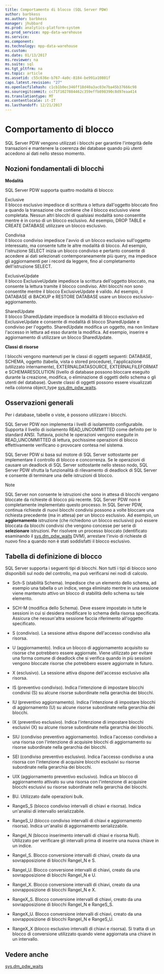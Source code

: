 ```yaml
---
title: Comportamento di blocco (SQL Server PDW)
author: barbkess
ms.author: barbkess
manager: jhubbard
ms.prod: analytics-platform-system
ms.prod_service: mpp-data-warehouse
ms.service: 
ms.component: 
ms.technology: mpp-data-warehouse
ms.custom: 
ms.date: 01/13/2017
ms.reviewer: na
ms.suite: sql
ms.tgt_pltfrm: na
ms.topic: article
ms.assetid: c55c636e-b767-4a0c-8184-be991a10801f
caps.latest.revision: "27"
ms.openlocfilehash: c1cb1b0ec346ff18d40a3ac03e7ba45b37666c98
ms.sourcegitcommit: cc71f1027884462c359effb898390c8d97eaa414
ms.translationtype: MT
ms.contentlocale: it-IT
ms.lasthandoff: 12/21/2017
---
```

# <a name="locking-behavior"></a>Comportamento di blocco
SQL Server PDW vengono utilizzati i blocchi per garantire l'integrità delle transazioni e mantenere la coerenza dei database quando più utenti accedono ai dati nello stesso momento.  
  
## <a name="Basics"></a>Nozioni fondamentali di blocchi  
**Modalità**  
  
SQL Server PDW supporta quattro modalità di blocco:  
  
Exclusive  
Il blocco esclusivo impedisce di scrittura o lettura dall'oggetto bloccato fino a quando la transazione che contiene che il blocco esclusivo viene completata. Nessun altri blocchi di qualsiasi modalità sono consentite mentre è in corso di un blocco esclusivo. Ad esempio, DROP TABLE e CREATE DATABASE utilizzare un blocco esclusivo.  
  
Condivisa  
Il blocco condiviso impedisce l'avvio di un blocco esclusivo sull'oggetto interessato, ma consente tutte le altre modalità di blocco. Ad esempio, l'istruzione SELECT inizia un blocco condiviso e pertanto consente di accedere ai dati selezionati contemporaneamente più query, ma impedisce gli aggiornamenti per i record da leggere, fino al completamento dell'istruzione SELECT.  
  
ExclusiveUpdate  
Il blocco ExclusiveUpdate impedisce la scrittura dell'oggetto bloccato, ma consente la lettura tramite il blocco condiviso. Altri blocchi non sono consentite mentre il blocco ExclusiveUpdate è valido. Ad esempio, il DATABASE di BACKUP e RESTORE DATABASE usare un blocco esclusivo-aggiornamento.  
  
SharedUpdate  
Il blocco SharedUpdate impedisce la modalità di blocco esclusivo ed ExclusiveUpdate e consente di modalità di blocco SharedUpdate e condiviso per l'oggetto. SharedUpdate modifica un oggetto, ma non limitare l'accesso in lettura ad esso durante la modifica. Ad esempio, inserire e aggiornamento di utilizzare un blocco SharedUpdate.  
  
**Classi di risorse**  
  
I blocchi vengono mantenuti per le classi di oggetti seguenti: DATABASE, SCHEMA, oggetto (tabella, vista o stored procedure), l'applicazione (utilizzato internamente), EXTERNALDATASOURCE, EXTERNALFILEFORMAT e SCHEMARESOLUTION (livello di database possono bloccare eseguito durante la creazione, modifica, o eliminazione di oggetti dello schema o gli utenti del database). Queste classi di oggetti possono essere visualizzati nella colonna object_type [sys.dm_pdw_waits](../relational-databases/system-dynamic-management-views/sys-dm-pdw-waits-transact-sql.md).  
  
## <a name="Remarks"></a>Osservazioni generali  
Per i database, tabelle o viste, è possono utilizzare i blocchi.  
  
SQL Server PDW non implementa i livelli di isolamento configurabile. Supporta il livello di isolamento READ_UNCOMMITTED come definito per lo standard ANSI. Tuttavia, poiché le operazioni vengono eseguite in READ_UNCOMMITTED di lettura, pochissime operazioni di blocco effettivamente verificano o provocare contesa nel sistema.  
  
SQL Server PDW si basa sul motore di SQL Server sottostante per implementare il controllo di blocco e concorrenza. Se le operazioni di causare un deadlock di SQL Server sottostante nello stesso nodo, SQL Server PDW sfrutta la funzionalità di rilevamento di deadlock di SQL Server e consente di terminare una delle istruzioni di blocco.  
  
> [!NOTE]  
> SQL Server non consente le istruzioni che sono in attesa di blocchi vengano bloccate da richieste di blocco più recente. SQL Server PDW non è completamente implementato questo processo. In SQL Server PDW, continua richieste di nuovi blocchi condivisi possono a volte bloccare una richiesta precedente (ma in attesa) per un blocco esclusivo. Ad esempio, un **aggiornamento** istruzione (che richiedono un blocco esclusivo) può essere bloccata da blocchi condivisi che vengono concesse per serie di **selezionare** istruzioni. Per risolvere un processo bloccato (identificato esaminando il [sys.dm_pdw_waits](../relational-databases/system-dynamic-management-views/sys-dm-pdw-waits-transact-sql.md) DVM), arrestare l'invio di richieste di nuovo fino a quando non è stati soddisfatti il blocco esclusivo.  
  
## <a name="lock-definition-table"></a>Tabella di definizione di blocco  
SQL Server supporta i seguenti tipi di blocchi. Non tutti i tipi di blocco sono disponibili sul nodo del controllo, ma può verificarsi nei nodi di calcolo.  
  
-   Sch-S (stabilità Schema). Impedisce che un elemento dello schema, ad esempio una tabella o un indice, venga eliminato mentre in una sessione viene mantenuto attivo un blocco di stabilità dello schema su tale elemento.  
  
-   SCH-M (modifica dello Schema). Deve essere impostato in tutte le sessioni in cui si desidera modificare lo schema della risorsa specificata. Assicura che nessun'altra sessione faccia riferimento all'oggetto specificato.  
  
-   S (condiviso). La sessione attiva dispone dell'accesso condiviso alla risorsa.  
  
-   U (aggiornamento). Indica un blocco di aggiornamento acquisito su risorse che potrebbero essere aggiornate. Viene utilizzato per evitare una forma comune di deadlock che si verifica quando in più sessioni vengono bloccate risorse che potrebbero essere aggiornate in futuro.  
  
-   X (esclusivo). La sessione attiva dispone dell'accesso esclusivo alla risorsa.  
  
-   IS (preventivo condiviso). Indica l'intenzione di impostare blocchi condivisi (S) su alcune risorse subordinate nella gerarchia dei blocchi.  
  
-   IU (preventivo aggiornamento). Indica l'intenzione di impostare blocchi di aggiornamento (U) su alcune risorse subordinate nella gerarchia dei blocchi.  
  
-   IX (preventivo esclusivo). Indica l'intenzione di impostare blocchi esclusivi (X) su alcune risorse subordinate nella gerarchia dei blocchi.  
  
-   SIU (condiviso preventivo aggiornamento). Indica l'accesso condiviso a una risorsa con l'intenzione di acquisire blocchi di aggiornamento su risorse subordinate nella gerarchia dei blocchi.  
  
-   SEI (condiviso preventivo esclusivo). Indica l'accesso condiviso a una risorsa con l'intenzione di acquisire blocchi esclusivi su risorse subordinate nella gerarchia dei blocchi.  
  
-   UIX (aggiornamento preventivo esclusivo). Indica un blocco di aggiornamento attivato su una risorsa con l'intenzione di acquisire blocchi esclusivi su risorse subordinate nella gerarchia dei blocchi.  
  
-   BU. Utilizzato dalle operazioni bulk.  
  
-   RangeS_S (blocco condiviso intervalli di chiavi e risorsa). Indica un'analisi di intervallo serializzabile.  
  
-   RangeS_U (blocco condiviso intervalli di chiavi e aggiornamento risorsa). Indica un'analisi di aggiornamento serializzabile.  
  
-   RangeI_N (blocco inserimento intervalli di chiavi e risorsa Null). Utilizzato per verificare gli intervalli prima di inserire una nuova chiave in un indice.  
  
-   RangeI_S. Blocco conversione intervalli di chiavi, creato da una sovrapposizione di blocchi RangeI_N e S.  
  
-   RangeI_U. Blocco conversione intervalli di chiavi, creato da una sovrapposizione di blocchi RangeI_N e U.  
  
-   RangeI_X. Blocco conversione intervalli di chiavi, creato da una sovrapposizione di blocchi RangeI_N e X.  
  
-   RangeX_S. Blocco conversione intervalli di chiavi, creato da una sovrapposizione di blocchi RangeI_N e RangeS_S.  
  
-   RangeX_U. Blocco conversione intervalli di chiavi, creato da una sovrapposizione di blocchi RangeI_N e RangeS_U.  
  
-   RangeX_X (blocco esclusivo intervalli di chiavi e risorsa). Si tratta di un blocco di conversione utilizzato quando viene aggiornata una chiave in un intervallo.  
  
## <a name="see-also"></a>Vedere anche  
<!-- MISSING LINKS 
[Common Metadata Query Examples &#40;SQL Server PDW&#41;](../sqlpdw/common-metadata-query-examples-sql-server-pdw.md)  
-->
[sys.dm_pdw_waits](../relational-databases/system-dynamic-management-views/sys-dm-pdw-waits-transact-sql.md)  
  
